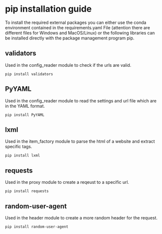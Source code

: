 # pip installation guide
To install the required external packages you can either use the conda environment contained in the requirements.yaml File (attention there are different files for Windows and MacOS/Linux) or the following libraries can be installed directly with the package management program pip.

## validators
Used in the config_reader module to check if the urls are valid.

```pip install validators```

## PyYAML
Used in the config_reader module to read the settings and url file which are in the YAML format.

```pip install PyYAML```

## lxml
Used in the item_factory module to parse the html of a website and extract specific tags.

```pip install lxml```

## requests
Used in the proxy module to create a reqeust to a specific url.

```pip install requests```

## random-user-agent
Used in the header module to create a more random header for the request.

```pip install random-user-agent```
